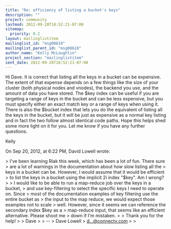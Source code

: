 ```yaml
---
title: "Re: efficiency of listing a bucket's keys"
description: ""
project: community
lastmod: 2012-09-20T18:52:21-07:00
sitemap:
  priority: 0.2
layout: mailinglistitem
mailinglist_id: "msg08619"
mailinglist_parent_id: "msg08618"
author_name: "Kelly McLaughlin"
project_section: "mailinglistitem"
sent_date: 2012-09-20T18:52:21-07:00
---
```



Hi Dave. It is correct that listing all the keys in a bucket can be expensive. 
The extent of that expense depends on a few things like the size of your 
cluster (both physical nodes and vnodes), the backend you use, and the amount 
of data you have stored. The $key index can be useful if you are targeting a 
range of keys in the bucket and can be less expensive, but you must specify 
either an exact match key or a range of keys when using it. There is also the 
$bucket index that lets you do the equivalent of listing all the keys in the 
bucket, but it will be just as expensive as a normal key listing and in fact 
the two follow almost identical code paths. Hope this helps shed some more 
light on it for you. Let me know if you have any further questions.

Kelly

On Sep 20, 2012, at 6:22 PM, David Lowell  wrote:

&gt; I've been learning Riak this week, which has been a lot of fun. There sure 
&gt; are a lot of warnings in the documentation about how slow listing all the 
&gt; keys in a bucket can be. However, I would assume that it would be efficient 
&gt; to list the keys in a bucket using the implicit 2i index "$key". Am I wrong?
&gt; 
&gt; I would like to be able to run a map-reduce job over the keys in a bucket, 
&gt; and use key-filtering to select the specific keys I need to operate on. Since 
&gt; most of the documentation examples of key filtering use the entire bucket as 
&gt; the input to the map reduce, we would expect those examples not to scale 
&gt; well. However, since it seems we can reference the secondary index $key as a 
&gt; map-reduce input, that seems like an efficient alternative. Please shoot me 
&gt; down if I'm mistaken.
&gt; 
&gt; Thank you for the help!
&gt; 
&gt; Dave
&gt; 
&gt; --
&gt; Dave Lowell
&gt; d...@connectv.com
&gt; 
&gt; 
